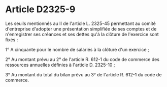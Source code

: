 # Article D2325-9

Les seuils mentionnés au II de l'article L. 2325-45 permettant au comité d'entreprise d'adopter une présentation simplifiée de ses comptes et de n'enregistrer ses créances et ses dettes qu'à la clôture de l'exercice sont fixés : 

1° A cinquante pour le nombre de salariés à la clôture d'un exercice ; 

2° Au montant prévu au 2° de l'article R. 612-1 du code de commerce des ressources annuelles définies à l'article D. 2325-10 ; 

3° Au montant du total du bilan prévu au 3° de l'article R. 612-1 du code de commerce.